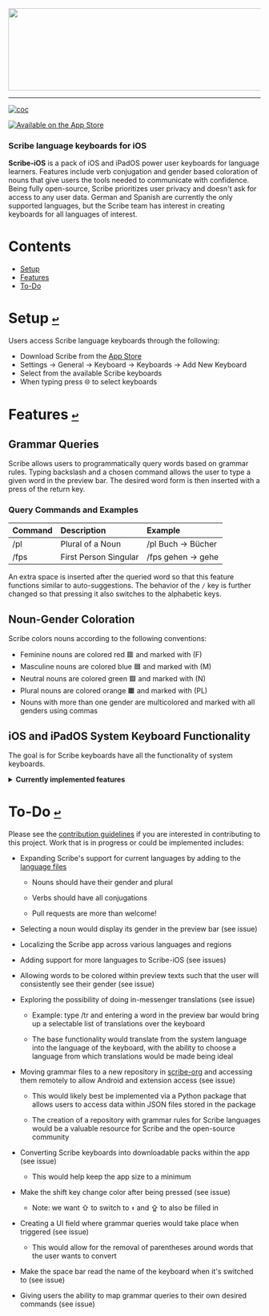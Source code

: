 <div align="center">
  <a href="https://github.com/scribe-org/Scribe-iOS"><img src="https://github.com/scribe-org/Scribe-iOS/blob/main/Resources/Scribe-iOS_logo_transparent.png" width=612 height=164></a>
</div>

---

<!--
[![license](https://img.shields.io/github/license/scribe-org/Scribe-iOS.svg)](https://github.com/scribe-org/Scribe-iOS/blob/main/LICENSE.txt)
-->

[![coc](https://img.shields.io/badge/coc-Contributor%20Covenant-ff69b4.svg)](https://github.com/scribe-org/Scribe-iOS/blob/main/.github/CODE_OF_CONDUCT.md)

[![Available on the App Store](http://cl.ly/WouG/Download_on_the_App_Store_Badge_US-UK_135x40.svg)](https://www.apple.com/app-store/)

### Scribe language keyboards for iOS

**Scribe-iOS** is a pack of iOS and iPadOS power user keyboards for language learners. Features include verb conjugation and gender based coloration of nouns that give users the tools needed to communicate with confidence. Being fully open-source, Scribe prioritizes user privacy and doesn't ask for access to any user data. German and Spanish are currently the only supported languages, but the Scribe team has interest in creating keyboards for all languages of interest.

# **Contents**<a id="contents"></a>

- [Setup](#setup)
- [Features](#features)
- [To-Do](#to-do)

# Setup [`↩`](#contents) <a id="setup"></a>

Users access Scribe language keyboards through the following:

- Download Scribe from the [App Store](https://www.apple.com/app-store/)
- Settings -> General -> Keyboard -> Keyboards -> Add New Keyboard
- Select from the available Scribe keyboards
- When typing press 🌐 to select keyboards

# Features [`↩`](#contents) <a id="features"></a>

## Grammar Queries

Scribe allows users to programmatically query words based on grammar rules. Typing backslash and a chosen command allows the user to type a given word in the preview bar. The desired word form is then inserted with a press of the return key.

### Query Commands and Examples

| Command | Description           | Example            |
| :------ | :-------------------- | :----------------- |
| /pl     | Plural of a Noun      | /pl Buch -> Bücher |
| /fps    | First Person Singular | /fps gehen -> gehe |

An extra space is inserted after the queried word so that this feature functions similar to auto-suggestions. The behavior of the `/` key is further changed so that pressing it also switches to the alphabetic keys.

## Noun-Gender Coloration

Scribe colors nouns according to the following conventions:

- Feminine nouns are colored red 🟥 and marked with (F)
- Masculine nouns are colored blue 🟦 and marked with (M)
- Neutral nouns are colored green 🟩 and marked with (N)
- Plural nouns are colored orange 🟧 and marked with (PL)
- Nouns with more than one gender are multicolored and marked with all genders using commas

## iOS and iPadOS System Keyboard Functionality

The goal is for Scribe keyboards have all the functionality of system keyboards.

<details><summary><strong>Currently implemented features</strong></summary>
<p>

- iPhone and iPad support (WIP)
- Dynamic layouts for cross-device performance
- Portrait and landscape views (WIP)
- Auto-capitalization
- The double space period shortcut
- Typing `'` returns to the alphabetic keyboard
- Dark mode compatibility (WIP)
- Hold-to-select characters (WIP)

</p>
</details>

# To-Do [`↩`](#contents) <a id="to-do"></a>

Please see the [contribution guidelines](https://github.com/scribe-org/Scribe-iOS/blob/main/.github/CONTRIBUTING.md) if you are interested in contributing to this project. Work that is in progress or could be implemented includes:

- Expanding Scribe's support for current languages by adding to the [language files](https://github.com/scribe-org/Scribe-iOS)

  - Nouns should have their gender and plural

  - Verbs should have all conjugations

  - Pull requests are more than welcome!

- Selecting a noun would display its gender in the preview bar (see issue)

- Localizing the Scribe app across various languages and regions

- Adding support for more languages to Scribe-iOS (see issues)

- Allowing words to be colored within preview texts such that the user will consistently see their gender (see issue)

- Exploring the possibility of doing in-messenger translations (see issue)

  - Example: type /tr and entering a word in the preview bar would bring up a selectable list of translations over the keyboard

  - The base functionality would translate from the system language into the language of the keyboard, with the ability to choose a language from which translations would be made being ideal

- Moving grammar files to a new repository in [scribe-org](https://github.com/scribe-org) and accessing them remotely to allow Android and extension access (see issue)

  - This would likely best be implemented via a Python package that allows users to access data within JSON files stored in the package

  - The creation of a repository with grammar rules for Scribe languages would be a valuable resource for Scribe and the open-source community

- Converting Scribe keyboards into downloadable packs within the app (see issue)

  - This would help keep the app size to a minimum

- Make the shift key change color after being pressed (see issue)

  - Note: we want ⇧ to switch to `⬆` and ⇪ to also be filled in

- Creating a UI field where grammar queries would take place when triggered (see issue)

  - This would allow for the removal of parentheses around words that the user wants to convert

- Make the space bar read the name of the keyboard when it's switched to (see issue)

- Giving users the ability to map grammar queries to their own desired commands (see issue)
